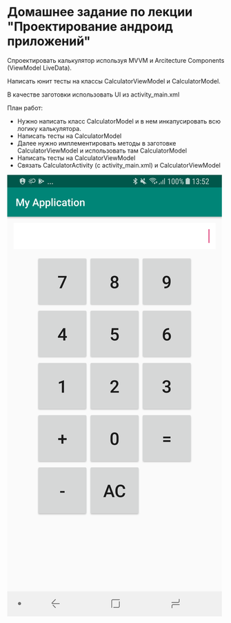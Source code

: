 # Домашнее задание по лекции "Проектирование андроид приложений"

Спроектировать калькулятор используя MVVM и Arcitecture Components (ViewModel LiveData). 

Написать юнит тесты на классы CalculatorViewModel и CalculatorModel. 

В качестве заготовки использовать UI из activity_main.xml

План работ:
* Нужно написать класс CalculatorModel и в нем инкапусировать всю логику калькулятора. 
* Написать тесты на CalculatorModel
* Далее нужно имплементировать методы в заготовке CalculatorViewModel и использовать там CalculatorModel
* Написать тесты на CalculatorViewModel
* Связать CalculatorActivity (с activity_main.xml)  и CalculatorViewModel


![activity_main.xml](Screenshot_20190425-135217.png)
